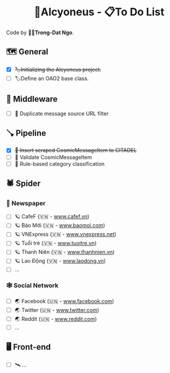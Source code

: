 <h1 align="center">🌌Alcyoneus - 📋To Do List</h1>

Code by 🧑‍💻**Trong-Dat Ngo**.


## 🗺️ General
- [x] ~~🏷️Initializing the Alcyoneus project.~~
- [ ] 🏷️Define an OAO2 base class.

## 🔧 Middleware
- [ ] 📡 Duplicate message source URL filter

## 🪠 Pipeline
- [x] ~~🔭 Insert scraped CosmicMessageItem to CITADEL~~
- [ ] 🔭 Validate CosmicMessageItem
- [ ] 🔭 Rule-based category classification 

## 🕷️ Spider
### 📰 Newspaper
- [ ] 🪐 CafeF (🇻🇳 - www.cafef.vn) 
- [ ] 🪐 Báo Mới (🇻🇳 - www.baomoi.com)
- [ ] 🪐 VNExpress (🇻🇳 - www.vnexpress.net)
- [ ] 🪐 Tuổi trẻ (🇻🇳 - www.tuoitre.vn)
- [ ] 🪐 Thanh Niên (🇻🇳 - www.thanhnien.vn)
- [ ] 🪐 Lao Động (🇻🇳 - www.laodong.vn)
- [ ] ...
### 🕸️ Social Network
- [ ] 🌏 Facebook (🇺🇳 - www.facebook.com)
- [ ] 🌏 Twitter (🇺🇳 - www.twitter.com)
- [ ] 🌏 Reddit (🇺🇳 - www.reddit.com)
- [ ] ...
## 🖥️ Front-end
- [ ] 🛰️ ...